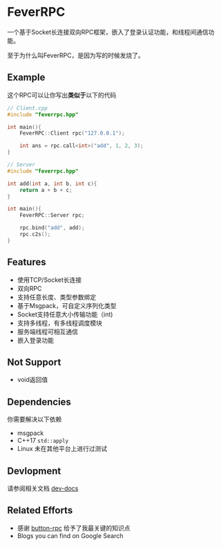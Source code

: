 # FeverRPC

一个基于Socket长连接双向RPC框架，嵌入了登录认证功能，和线程间通信功能。

至于为什么叫FeverRPC，是因为写的时候发烧了。

## Example

这个RPC可以让你写出**类似于**以下的代码

```C++
// Client.cpp
#include "feverrpc.hpp"

int main(){
    FeverRPC::Client rpc("127.0.0.1");

    int ans = rpc.call<int>("add", 1, 2, 3);
}
```

```C++
// Server
#include "feverrpc.hpp"

int add(int a, int b, int c){
    return a + b + c;
}

int main(){
    FeverRPC::Server rpc;

    rpc.bind("add", add);
    rpc.c2s(); 
}
```

## Features

- 使用TCP/Socket长连接
- 双向RPC
- 支持任意长度、类型参数绑定
- 基于Msgpack，可自定义序列化类型
- Socket支持任意大小传输功能（int)
- 支持多线程，有多线程调度模块
- 服务端线程可相互通信
- 嵌入登录功能

## Not Support

- void返回值

## Dependencies

你需要解决以下依赖

- msgpack
- C++17    `std::apply`
- Linux  未在其他平台上进行过测试

## Devlopment

请参阅相关文档 [dev-docs](./dev-documentation.md)

## Related Efforts

- 感谢 [button-rpc](https://github.com/button-chen/buttonrpc_cpp14) 给予了我最关键的知识点
- Blogs you can find on Google Search
